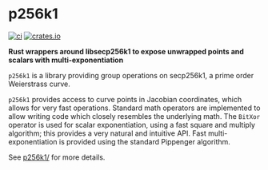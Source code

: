 # p256k1

[![ci](https://github.com/Trust-Machines/p256k1/actions/workflows/ci.yml/badge.svg)](https://github.com/Trust-Machines/p256k1/actions/workflows/ci.yml)
[![crates.io](https://img.shields.io/crates/v/p256k1.svg)](https://crates.io/crates/p256k1)

**Rust wrappers around libsecp256k1 to expose unwrapped points and scalars with multi-exponentiation**

`p256k1` is a library providing group operations on secp256k1, a prime order Weierstrass curve.

`p256k1` provides access to curve points in Jacobian coordinates, which allows for very fast operations.  Standard math operators are implemented to allow writing code which closely resembles the underlying math.  The `BitXor` operator is used for scalar exponentiation, using a fast square and multiply algorithm; this provides a very natural and intuitive API.  Fast multi-exponentiation is provided using the standard Pippenger algorithm.

See [p256k1/](p256k1) for more details.
